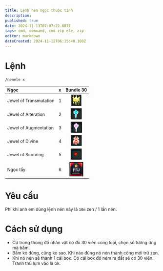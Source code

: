 ```yaml
---
title: Lệnh nén ngọc thuộc tính
description: 
published: true
date: 2024-11-13T07:07:22.887Z
tags: cmd, command, cmd zip ele, zip
editor: markdown
dateCreated: 2024-11-12T06:15:40.180Z
---
```


# Lệnh

```
/nenele x
```

| Ngọc | x | Bundle 30 |
|:-----|:--|:---------:|
| Jewel of Transmutation | 1 | ![bundle-jewel-of-transmutation.png](/assets/jewels/bundle-jewel-of-transmutation.png) |
| Jewel of Alteration | 2 | ![bundle-jewel-of-alteration.png](/assets/jewels/bundle-jewel-of-alteration.png) |
| Jewel of Augmentation | 3 | ![bundle-jewel-of-augmentation.png](/assets/jewels/bundle-jewel-of-augmentation.png) |
| Jewel of Divine | 4 | ![bundle-jewel-of-divine.png](/assets/jewels/bundle-jewel-of-divine.png) |
| Jewel of Scouring | 5 | ![bundle-jewel-of-scouring.png](/assets/jewels/bundle-jewel-of-scouring.png) |
| Ngọc tẩy | 6 | ![package-box.png](/assets/jewels/package-box.png) |

# Yêu cầu
Phí khi anh em dùng lệnh nén này là `10m` zen / 1 lần nén.

# Cách sử dụng

- Cứ trong thùng đồ nhân vật có đủ 30 viên cùng loại, chọn số tương ứng mà bấm.
- Bấm ko đúng, cũng ko sao. Khi nào đúng nó nén thành công mới trừ zen.
- Khi nó nén sẽ thành 1 cái box. Có cái box đó ném ra đất sẽ có 30 viên. Tranh thủ lụm vào là ok.